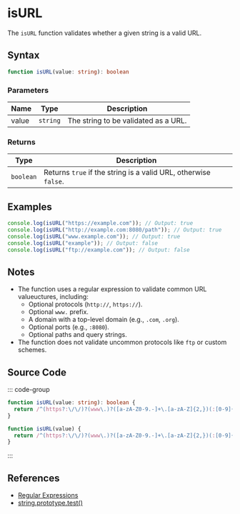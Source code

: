 # isURL

The `isURL` function validates whether a given string is a valid URL.

## Syntax

```typescript
function isURL(value: string): boolean
```

### Parameters

| Name | Type     | Description                           |
|------|----------|---------------------------------------|
| value  | `string` | The string to be validated as a URL.  |

### Returns

| Type      | Description                                     |
|-----------|-------------------------------------------------|
| `boolean` | Returns `true` if the string is a valid URL, otherwise `false`. |

## Examples

```typescript
console.log(isURL("https://example.com")); // Output: true
console.log(isURL("http://example.com:8080/path")); // Output: true
console.log(isURL("www.example.com")); // Output: true
console.log(isURL("example")); // Output: false
console.log(isURL("ftp://example.com")); // Output: false
```

## Notes

- The function uses a regular expression to validate common URL valueuctures, including:
  - Optional protocols (`http://`, `https://`).
  - Optional `www.` prefix.
  - A domain with a top-level domain (e.g., `.com`, `.org`).
  - Optional ports (e.g., `:8080`).
  - Optional paths and query strings.
- The function does not validate uncommon protocols like `ftp` or custom schemes.

## Source Code

::: code-group
```typescript
function isURL(value: string): boolean { 
  return /^(https?:\/\/)?(www\.)?([a-zA-Z0-9.-]+\.[a-zA-Z]{2,})(:[0-9]{1,5})?(\/[a-zA-Z0-9._~:/?#[\]@!$&'()*+,;=-]*)?$/.test(value);
}
```

```javascript
function isURL(value) { 
  return /^(https?:\/\/)?(www\.)?([a-zA-Z0-9.-]+\.[a-zA-Z]{2,})(:[0-9]{1,5})?(\/[a-zA-Z0-9._~:/?#[\]@!$&'()*+,;=-]*)?$/.test(value);
}
```
::: 

## References

- [Regular Expressions](https://developer.mozilla.org/en-US/docs/Web/JavaScript/Guide/Regular_Expressions)
- [string.prototype.test()](https://developer.mozilla.org/en-US/docs/Web/JavaScript/Reference/Global_Objects/RegExp/test)